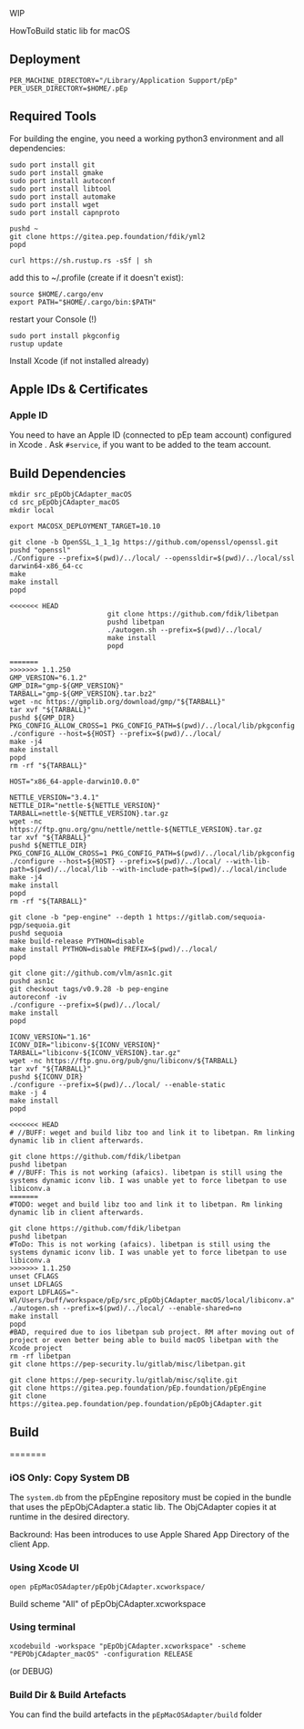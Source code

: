 WIP

HowToBuild static lib for macOS

## Deployment

```
PER_MACHINE_DIRECTORY="/Library/Application Support/pEp"
PER_USER_DIRECTORY=$HOME/.pEp
```

## Required Tools

For building the engine, you need a working python3 environment and all dependencies:

```
sudo port install git
sudo port install gmake
sudo port install autoconf
sudo port install libtool
sudo port install automake
sudo port install wget
sudo port install capnproto

pushd ~
git clone https://gitea.pep.foundation/fdik/yml2
popd

curl https://sh.rustup.rs -sSf | sh
```

add this to ~/.profile (create if it doesn't exist):

```
source $HOME/.cargo/env
export PATH="$HOME/.cargo/bin:$PATH"
```

restart your Console (!)

```
sudo port install pkgconfig
rustup update
```

Install Xcode (if not installed already)

## Apple IDs & Certificates

### Apple ID

You need to have an Apple ID (connected to pEp team account) configured in Xcode .  Ask `#service`, if you want to be added to the team account. 

## Build Dependencies
```
mkdir src_pEpObjCAdapter_macOS
cd src_pEpObjCAdapter_macOS
mkdir local

export MACOSX_DEPLOYMENT_TARGET=10.10

git clone -b OpenSSL_1_1_1g https://github.com/openssl/openssl.git
pushd "openssl"
./Configure --prefix=$(pwd)/../local/ --openssldir=$(pwd)/../local/ssl darwin64-x86_64-cc
make
make install
popd

<<<<<<< HEAD
						git clone https://github.com/fdik/libetpan
						pushd libetpan
						./autogen.sh --prefix=$(pwd)/../local/
						make install
						popd

=======
>>>>>>> 1.1.250
GMP_VERSION="6.1.2"
GMP_DIR="gmp-${GMP_VERSION}"
TARBALL="gmp-${GMP_VERSION}.tar.bz2"
wget -nc https://gmplib.org/download/gmp/"${TARBALL}"
tar xvf "${TARBALL}"
pushd ${GMP_DIR}
PKG_CONFIG_ALLOW_CROSS=1 PKG_CONFIG_PATH=$(pwd)/../local/lib/pkgconfig ./configure --host=${HOST} --prefix=$(pwd)/../local/
make -j4
make install
popd
rm -rf "${TARBALL}"

HOST="x86_64-apple-darwin10.0.0"

NETTLE_VERSION="3.4.1"
NETTLE_DIR="nettle-${NETTLE_VERSION}"
TARBALL=nettle-${NETTLE_VERSION}.tar.gz
wget -nc https://ftp.gnu.org/gnu/nettle/nettle-${NETTLE_VERSION}.tar.gz
tar xvf "${TARBALL}"
pushd ${NETTLE_DIR}
PKG_CONFIG_ALLOW_CROSS=1 PKG_CONFIG_PATH=$(pwd)/../local/lib/pkgconfig ./configure --host=${HOST} --prefix=$(pwd)/../local/ --with-lib-path=$(pwd)/../local/lib --with-include-path=$(pwd)/../local/include
make -j4
make install
popd
rm -rf "${TARBALL}"

git clone -b "pep-engine" --depth 1 https://gitlab.com/sequoia-pgp/sequoia.git
pushd sequoia
make build-release PYTHON=disable
make install PYTHON=disable PREFIX=$(pwd)/../local/
popd

git clone git://github.com/vlm/asn1c.git
pushd asn1c
git checkout tags/v0.9.28 -b pep-engine
autoreconf -iv
./configure --prefix=$(pwd)/../local/
make install
popd

ICONV_VERSION="1.16"
ICONV_DIR="libiconv-${ICONV_VERSION}"
TARBALL="libiconv-${ICONV_VERSION}.tar.gz"
wget -nc https://ftp.gnu.org/pub/gnu/libiconv/${TARBALL}
tar xvf "${TARBALL}"
pushd ${ICONV_DIR}
./configure --prefix=$(pwd)/../local/ --enable-static
make -j 4
make install
popd

<<<<<<< HEAD
# //BUFF: weget and build libz too and link it to libetpan. Rm linking dynamic lib in client afterwards.

git clone https://github.com/fdik/libetpan
pushd libetpan
# //BUFF: This is not working (afaics). libetpan is still using the systems dynamic iconv lib. I was unable yet to force libetpan to use libiconv.a
=======
#TODO: weget and build libz too and link it to libetpan. Rm linking dynamic lib in client afterwards.

git clone https://github.com/fdik/libetpan
pushd libetpan
#ToDo: This is not working (afaics). libetpan is still using the systems dynamic iconv lib. I was unable yet to force libetpan to use libiconv.a
>>>>>>> 1.1.250
unset CFLAGS
unset LDFLAGS
export LDFLAGS="-Wl/Users/buff/workspace/pEp/src_pEpObjCAdapter_macOS/local/libiconv.a" 
./autogen.sh --prefix=$(pwd)/../local/ --enable-shared=no
make install
popd
#BAD, required due to ios libetpan sub project. RM after moving out of project or even better being able to build macOS libetpan with the Xcode project
rm -rf libetpan
git clone https://pep-security.lu/gitlab/misc/libetpan.git

git clone https://pep-security.lu/gitlab/misc/sqlite.git
git clone https://gitea.pep.foundation/pEp.foundation/pEpEngine
git clone https://gitea.pep.foundation/pep.foundation/pEpObjCAdapter.git
```

## Build

=======
### iOS Only: Copy System DB 

The `system.db` from the pEpEngine repository must be copied in the bundle that uses the pEpObjCAdapter.a static lib. The ObjCAdapter copies it at runtime in the desired directory.

Backround: Has been introduces to use Apple Shared App Directory of the client App.

### Using Xcode UI

`open pEpMacOSAdapter/pEpObjCAdapter.xcworkspace/`

Build scheme "All" of pEpObjCAdapter.xcworkspace

### Using terminal

`xcodebuild -workspace "pEpObjCAdapter.xcworkspace" -scheme "PEPObjCAdapter_macOS" -configuration RELEASE`

(or DEBUG)

### Build Dir & Build Artefacts

You can find the build artefacts in the `pEpMacOSAdapter/build` folder
